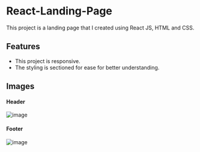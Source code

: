 # React-Landing-Page
This project is a landing page that I created using React JS, HTML and CSS.

## Features
- This project is responsive.
- The styling is sectioned for ease for better understanding.

## Images
#### Header
![image](https://user-images.githubusercontent.com/88720646/183303226-1493ad9f-aa2e-4b02-8474-197cea20111e.png)

#### Footer
![image](https://user-images.githubusercontent.com/88720646/183303327-d36c842f-132d-457b-a8ef-fec53ebd9857.png)

